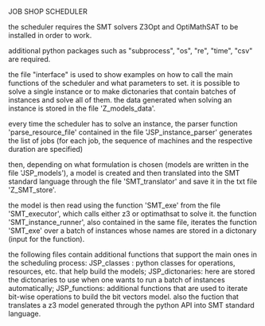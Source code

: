 JOB SHOP SCHEDULER

the scheduler requires the SMT solvers Z3Opt and OptiMathSAT to be installed in order to work. 

additional python packages such as "subprocess", "os", "re", "time", "csv" are required.

the file "interface" is used to show examples on how to call the main functions of the scheduler and what parameters to set.
it is possible to solve a single instance or to make dictonaries that contain batches of instances and solve all of them. the data
generated when solving an instance is stored in the file 'Z_models_data'.



every time the scheduler has to solve an instance, the parser function 'parse_resource_file' contained in the file 'JSP_instance_parser'
generates the list of jobs (for each job, the sequence of machines and the respective duration are specified)

then, depending on what formulation is chosen (models are written in the file 'JSP_models'), a model is created and then 
translated into the SMT standard language through the file 'SMT_translator' and save it in the txt file 'Z_SMT_store'.

the model is then read using the function 'SMT_exe' from the file 'SMT_executor', which calls either z3 or optimathsat to solve it. 
the function 'SMT_instance_runner', also contained in the same file, iterates the function 'SMT_exe' over a batch of instances whose names
are stored in a dictonary (input for the function). 


the following files contain additional functions that support the main ones in the scheduling process:
JSP_classes : python classes for operations, resources, etc. that help build the models;
JSP_dictonaries: here are stored the dictonaries to use when one wants to run a batch of instances automatically;
JSP_functions: additional functions that are used to iterate bit-wise operations to build the bit vectors model. also the 
fuction that translates a z3 model generated through the python API into SMT standard language.
